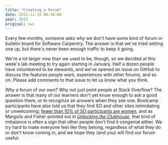 ```yaml
---
title: "Creating a Forum"
date: 2013-11-16 06:30:00
year: 2013
original: swc
---
```

<p>
  Every few months,
  someone asks why we don't have some kind of forum or bulletin board for Software Carpentry.
  The answer is that we've tried setting one up,
  but there's never been enough traffic to keep it going.
</p>
<p>
  We're a lot larger now than we used to be,
  though,
  so we decided at this week's lab meeting to try again starting in January.
  Half a dozen people have volunteered to be stewards,
  and we've opened an issue on GitHub
  to discuss the features people want,
  experiences with other forums,
  and so on.
  Please add comments to that issue to let us know what you think.
</p>
<p>
  Why a forum of our own?
  Why not just point people at Stack Overflow?
  The answer is that many of our learners don't yet know enough to ask a good question there,
  or to recognize an answers when they see one.
  Bootcamp participants have also told us that they find SO and other sites intimidating or unwelcoming;
  <a href="http://www.win.tue.nl/~bvasiles/papers/socinfo12.pdf">fewer than 10% of SO participants are women</a>,
  and as Margolis and Fisher pointed out in
  <a href="http://www.amazon.com/Unlocking-Clubhouse-Computing-Jane-Margolis/dp/0262632691/"><cite>Unlocking the Clubhouse</cite></a>,
  that kind of imbalance is often a sign that other people don't find it congenial either.
  We try hard to make everyone feel like they belong,
  regardless of what they do or don't know coming in,
  and we hope they (and you) will find our forum useful.
</p>
